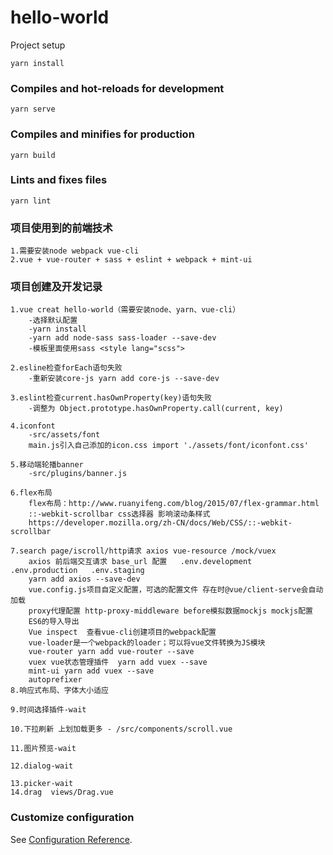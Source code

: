 # hello-world
<HEAD
移动端学习demo
=======

## Project setup
```
yarn install
```

### Compiles and hot-reloads for development
```
yarn serve
```

### Compiles and minifies for production
```
yarn build
```

### Lints and fixes files
```
yarn lint
```

### 项目使用到的前端技术
```
1.需要安装node webpack vue-cli
2.vue + vue-router + sass + eslint + webpack + mint-ui
```

### 项目创建及开发记录
```
1.vue creat hello-world（需要安装node、yarn、vue-cli）
    -选择默认配置
    -yarn install
    -yarn add node-sass sass-loader --save-dev
    -模板里面使用sass <style lang="scss">
    
2.esline检查forEach语句失败
    -重新安装core-js yarn add core-js --save-dev
    
3.eslint检查current.hasOwnProperty(key)语句失败
    -调整为 Object.prototype.hasOwnProperty.call(current, key)
    
4.iconfont
    -src/assets/font
    main.js引入自己添加的icon.css import './assets/font/iconfont.css'
    
5.移动端轮播banner
    -src/plugins/banner.js

6.flex布局
    flex布局：http://www.ruanyifeng.com/blog/2015/07/flex-grammar.html
    ::-webkit-scrollbar css选择器 影响滚动条样式
    https://developer.mozilla.org/zh-CN/docs/Web/CSS/::-webkit-scrollbar

7.search page/iscroll/http请求 axios vue-resource /mock/vuex
    axios 前后端交互请求 base_url 配置   .env.development   .env.production   .env.staging
    yarn add axios --save-dev
    vue.config.js项目自定义配置，可选的配置文件 存在时@vue/client-serve会自动加载 
    proxy代理配置 http-proxy-middleware before模拟数据mockjs mockjs配置
    ES6的导入导出
    Vue inspect  查看vue-cli创建项目的webpack配置
    vue-loader是一个webpack的loader；可以将vue文件转换为JS模块
    vue-router yarn add vue-router --save
    vuex vue状态管理插件  yarn add vuex --save
    mint-ui yarn add vuex --save
    autoprefixer
8.响应式布局、字体大小适应

9.时间选择插件-wait

10.下拉刷新 上划加载更多 - /src/components/scroll.vue

11.图片预览-wait

12.dialog-wait

13.picker-wait
14.drag  views/Drag.vue
```


### Customize configuration
See [Configuration Reference](https://cli.vuejs.org/config/).
